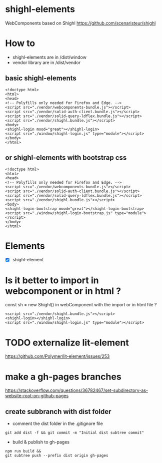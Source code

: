 # shighl-elements
WebComponents based on Shighl https://github.com/scenaristeur/shighl

# How to
- shighl-elements are in /dist/window
- vendor library are in /dist/vendor

## basic shighl-elements
```
<!doctype html>
<html>
<head>
<!-- Polyfills only needed for Firefox and Edge. -->
<script src="./vendor/webcomponents-bundle.js"></script>
<script src="./vendor/solid-auth-client.bundle.js"></script>
<script src="./vendor/solid-query-ldflex.bundle.js"></script>
<script src="./vendor/shighl.bundle.js"></script>
<body>
<shighl-login mood="great"></shighl-login>
<script src="./window/shighl-login.js" type="module"></script>
</body>
</html>
```

## or shighl-elements with bootstrap css
```
<!doctype html>
<html>
<head>
<!-- Polyfills only needed for Firefox and Edge. -->
<script src="./vendor/webcomponents-bundle.js"></script>
<script src="./vendor/solid-auth-client.bundle.js"></script>
<script src="./vendor/solid-query-ldflex.bundle.js"></script>
<script src="./vendor/shighl.bundle.js"></script>
<body>
<shighl-login-bootstrap mood="great"></shighl-login-bootstrap>
<script src="./window/shighl-login-bootstrap.js" type="module"></script>
</body>
</html>
```


# Elements
- [x] shighl-element


# Is it better to import in webcomponent or in html ?
const sh = new Shighl()
in webComponent with the import or in html file ?
```
<script src="./vendor/shighl.bundle.js"></script>
<shighl-login></shighl-login>
<script src="./window/shighl-login.js" type="module"></script>
```

# TODO externalize lit-element
https://github.com/Polymer/lit-element/issues/253

# make a gh-pages branches
https://stackoverflow.com/questions/36782467/set-subdirectory-as-website-root-on-github-pages

## create subbranch with dist folder
- comment the dist folder in the .gitignore file
```
git add dist -f && git commit -m "Initial dist subtree commit"
```
- build & publish to gh-pages
```
npm run build &&
git subtree push --prefix dist origin gh-pages
```
